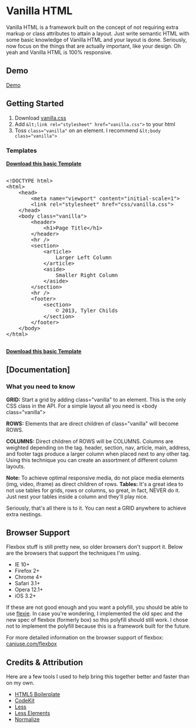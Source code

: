 Vanilla HTML
============

Vanilla HTML is a framework built on the concept of not requiring extra markup or class attributes to attain a layout. Just write semantic HTML with some basic knowledge of Vanilla HTML and your layout is done. Seriously, now focus on the things that are actually important, like your design. Oh yeah and Vanilla HTML is 100% responsive.

Demo
----

[Demo](http://tylerchilds.com/projects/vanilla)

Getting Started
---------------

1. Download [vanilla.css](https://raw.github.com/tylerchilds/Vanilla-HTML/master/css/vanilla.css)
2. Add `&lt;link rel="stylesheet" href="vanilla.css">` to your html
3. Toss `class="vanilla"` on an element. I recommend `&lt;body class="vanilla">`

### Templates

**[Download this basic Template](https://raw.github.com/tylerchilds/Vanilla-HTML/master/template.html)**

<pre>

&lt;!DOCTYPE html&gt;
&lt;html&gt;
    &lt;head&gt;
        &lt;meta name="viewport" content="initial-scale=1"&gt;
        &lt;link rel="stylesheet" href="css/vanilla.css"&gt;
    &lt;/head&gt;
    &lt;body class="vanilla"&gt;
        &lt;header&gt;
            &lt;h1&gt;Page Title&lt;/h1&gt;
        &lt;/header&gt;
        &lt;hr /&gt;
        &lt;section&gt;
            &lt;article&gt;
                Larger Left Column
            &lt;/article&gt;
            &lt;aside&gt;
                Smaller Right Column
            &lt;/aside&gt;
        &lt;/section&gt;
        &lt;hr /&gt;
        &lt;footer&gt;
            &lt;section&gt;
                &copy; 2013, Tyler Childs
            &lt;/section&gt;
        &lt;/footer&gt;
    &lt;/body&gt;
&lt;/html&gt;

</pre>

**[Download this basic Template](https://raw.github.com/tylerchilds/Vanilla-HTML/master/template.html)**

[Documentation]
---------------

### What you need to know

**GRID:** Start a grid by adding class="vanilla" to an element. This is the only CSS class in the API. For a simple layout all you need is &lt;body class="vanilla"&gt;

**ROWS:** Elements that are direct children of class="vanilla" will become ROWS.

**COLUMNS:** Direct children of ROWS will be COLUMNS. Columns are weighted depending on the tag. header, section, nav, article, main, address, and footer tags produce a larger column when placed next to any other tag. Using this technique you can create an assortment of different column layouts. 

**Note:** To achieve optimal responsive media, do not place media elements (img, video, iframe) as direct children of rows. 
**Tables:** It's a great idea to not use tables for grids, rows or columns, so great, in fact, NEVER do it. Just nest your tables inside a column and they'll play nice.

Seriously, that's all there is to it. You can nest a GRID anywhere to achieve extra nestings.

Browser Support
---------------

Flexbox stuff is still pretty new, so older browsers don't support it. Below are the browsers that support the techniques I'm using.

+ IE 10+
+ Firefox 2+
+ Chrome 4+
+ Safari 3.1+
+ Opera 12.1+
+ iOS 3.2+

If these are not good enough and you want a polyfill, you should be able to use [flexie](https://github.com/doctyper/flexie). In case you're wondering, I implemented the old spec and the new spec of flexbox (formerly box) so this polyfill should still work. I chose not to implement the polyfill because this is a framework built for the future.

For more detailed information on the browser support of flexbox: [caniuse.com/flexbox](http://caniuse.com/flexbox)

Credits & Attribution
---------------------

Here are a few tools I used to help bring this together better and faster than on my own.

+ [HTML5 Boilerplate](http://html5boilerplate.com/)
+ [CodeKit](http://incident57.com/codekit/)
+ [Less](http://lesscss.org/)
+ [Less Elements](http://lesselements.com/)
+ [Normalize](git.io/normalize)











